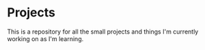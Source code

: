 # Projects

This is a repository for all the small projects and things I'm currently working on as I'm learning.
